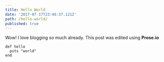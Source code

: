 ```yaml
---
title: Hello World
date: '2017-07-17T23:46:37.121Z'
path: /hello-world/
published: true
---
```


Wow! I love blogging so much already. This post was edited using **Prose.io**

```
def hello
  puts "world"
end
```

